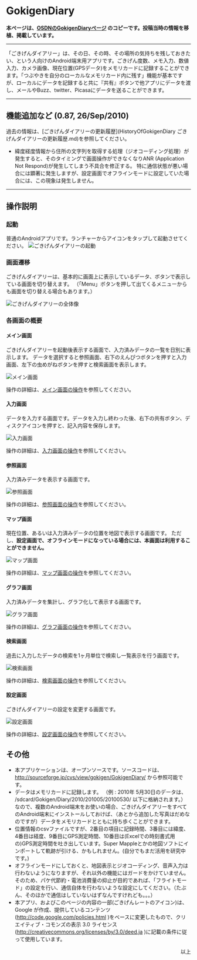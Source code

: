 # GokigenDiary

**本ページは、[OSDNのGokigenDiaryページ](https://osdn.net/projects/gokigen/wiki/GokigenDiary) のコピーです。投稿当時の情報を移植、掲載しています。**

------

「ごきげんダイアリー」は、その日、その時、その場所の気持ちを残しておきたい、という人向けのAndroid端末用アプリです。ごきげん度数、メモ入力、数値入力、カメラ画像、現在位置(GPSデータ)をメモリカードに記録することができます。「つぶやきを自分のローカルなメモリカード内に残す」機能が基本ですが、ローカルにデータを記録すると共に『共有』ボタンで他アプリにデータを渡し、メールやBuzz、twitter、Picasaにデータを送ることができます。

------

## 機能追加など  (0.87, 26/Sep/2010)

過去の情報は、[ごきげんダイアリーの更新履歴](HistoryOfGokigenDiary ごきげんダイアリーの更新履歴.md)を参照してください。

- 緯度経度情報から住所の文字列を取得する処理（ジオコーディング処理）が発生すると、そのタイミングで画面操作ができなくなりANR (Application Not Respond)が発生してしまう不具合を修正する。
  特に通信状態が悪い場合には顕著に発生しますが、設定画面でオフラインモードに設定していた場合には、この現象は発生しません。

------

## 操作説明

### 起動

普通のAndroidアプリです。ランチャーからアイコンをタップして起動させてください。
![ごきげんダイアリーの起動](GokigenDiary_StartApplication.png, "ごきげんダイアリーの起動")

### 画面遷移

ごきげんダイアリーは、基本的に画面上に表示しているデータ、ボタンで表示している画面を切り替えます。
（「Menu」ボタンを押して出てくるメニューからも画面を切り替える場合もあります。）

![ごきげんダイアリーの全体像](GokigenDiary_Overview.PNG, "ごきげんダイアリーの全体像")

### 各画面の概要

#### メイン画面

ごきげんダイアリーを起動後表示する画面で、入力済みデータの一覧を日別に表示します。
データを選択すると参照画面、右下のえんぴつボタンを押すと入力画面、左下の虫めがねボタンを押すと検索画面を表示します。

![メイン画面](GokigenDiary_GokigenDiaryMain1.png, "メイン画面")

操作の詳細は、[メイン画面の操作](MainScreenOfGokigenDiary.md)を参照してください。

#### 入力画面

データを入力する画面です。データを入力し終わった後、右下の共有ボタン、ディスクアイコンを押すと、記入内容を保存します。

![入力画面](GokigenDiary_dataInputScreen.png, "入力画面")

操作の詳細は、[入力画面の操作](DataInputScreenOfGokigenDiary.md)を参照してください。

#### 参照画面

入力済みデータを表示する画面です。

![参照画面](GokigenDiary_DataView1.png, "参照画面")

操作の詳細は、[参照画面の操作](DataViewScreenOfGokigenDiary.md)を参照してください。

#### マップ画面

現在位置、あるいは入力済みデータの位置を地図で表示する画面です。
ただし、**設定画面で、オフラインモードになっている場合には、本画面は利用することができません。**

![マップ画面](GokigenDiary_MapView1.png, "マップ画面")

操作の詳細は、[マップ画面の操作](MapScreenOfGokigenDiary.md)を参照してください。

#### グラフ画面

入力済みデータを集計し、グラフ化して表示する画面です。

![グラフ画面](GokigenDiary_GraphView1.png, "グラフ画面")

操作の詳細は、[グラフ画面の操作](GraphScreenOfGokigenDiary.md)を参照してください。

#### 検索画面

過去に入力したデータの検索を1ヶ月単位で検索し一覧表示を行う画面です。

![検索画面](GokigenDiary_gokigenSearch.png, "検索画面")

操作の詳細は、[検索画面の操作](SearchScreenOfGokigenDiary.md)を参照してください。

#### 設定画面

ごきげんダイアリーの設定を変更する画面です。

![設定画面](GokigenDiary_Preference1.png, "設定画面")

操作の詳細は、[設定画面の操作](PreferencesScreenOfGokigenDiary.md)を参照してください。

## その他

- 本アプリケーションは、オープンソースです。ソースコードは、 <http://sourceforge.jp/cvs/view/gokigen/GokigenDiary/> から参照可能です。
- データはメモリカードに記録します。 （例 : 2010年 5月30日のデータは、 /sdcard/Gokigen/Diary/2010/201005/20100530/ 以下に格納されます。）なので、複数のAndroid端末をお使いの場合、ごきげんダイアリーをすべてのAndroid端末にインストールしておけば、（あとから追加した写真はだめなのですが）データをメモリカードとともに持ち歩くことができます。
- 位置情報のcsvファイルですが、2番目の項目に記録時間、3番目には緯度、4番目は経度、9番目にGPS測定時間、10番目は(Excelでの時刻書式用の)GPS測定時間を吐き出しています。Super Mappleとかの地図ソフトにインポートして軌跡が引ける、かもしれません。(自分でもまだ活用を研究中です。)
- オフラインモードにしておくと、地図表示とジオコーディング、音声入力は行わないようになりますが、それ以外の機能にはガードをかけていません。そのため、パケ代節約・電池消費量の抑止が目的であれば、「フライトモード」の設定を行い、通信自体を行わないような設定にしてください。（たぶん、そのほかで通信はしていないはずなんですけれども。。。）
- 本アプリ、およびこのページの内容の一部(ごきげんレートのアイコン)は、Google が作成、提供しているコンテンツ(<http://code.google.com/policies.html> )をベースに変更したもので、クリエイティブ・コモンズの表示 3.0 ライセンス(<http://creativecommons.org/licenses/by/3.0/deed.ja> )に記載の条件に従って使用しています。

<div style="text-align: right;">
以上
</div>
